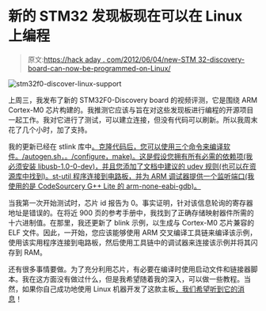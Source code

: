 # 新的 STM32 发现板现在可以在 Linux 上编程

> 原文:[https://hack aday . com/2012/06/04/new-STM 32-discovery-board-can-now-be-programmed-on-Linux/](https://hackaday.com/2012/06/04/new-stm32-discovery-board-can-now-be-programmed-on-linux/)

![](../Images/8e9ba03ff93efa2a5a83fbdc025361b5.png "stm32f0-discover-linux-support")

上周三，我发布了新的 STM32F0-Discovery board 的视频评测，它是围绕 ARM Cortex-M0 芯片构建的。我推测它应该与旨在对这些发现板进行编程的开源项目一起工作。我对它进行了测试，可以建立连接，但没有代码可以刷新。所以我周末花了几个小时，加了支持。

我的更新已经在 stlink 库中[。克隆代码后，您可以使用三个命令来编译软件。/autogen.sh，。/configure，make)。这是假设您拥有所有必需的依赖项(我必须安装 libusb-1.0-0-dev)，并且您添加了文档中建议的 udev 规则(也可以在资源库中找到)。st-util 程序连接到电路板，并为 ARM 调试器提供一个监听端口(我使用的是 CodeSourcery G++ Lite 的 arm-none-eabi-gdb)。](https://github.com/texane/stlink)

当我第一次开始测试时，芯片 id 报告为 0。事实证明，针对该信息轮询的寄存器地址是错误的。在将近 900 页的参考手册中，我找到了正确存储映射器件所需的十六进制值。在那里，我还更新了 blink 示例，以生成与 Cortex-M0 芯片兼容的 ELF 文件。因此，一开始，您应该能够使用 ARM 交叉编译工具链来编译该示例，使用该实用程序连接到电路板，然后使用工具链中的调试器来连接该示例并将其闪存到 RAM。

还有很多事情要做。为了充分利用芯片，有必要在编译时使用启动文件和链接器脚本。我在这方面没有做过什么，但是我希望随着我的深入，可以做一些教程。当然，如果你自己成功地使用 Linux 机器开发了这款主板[，我们希望听到它的消息](http://hackaday.com/contact-hack-a-day/)！